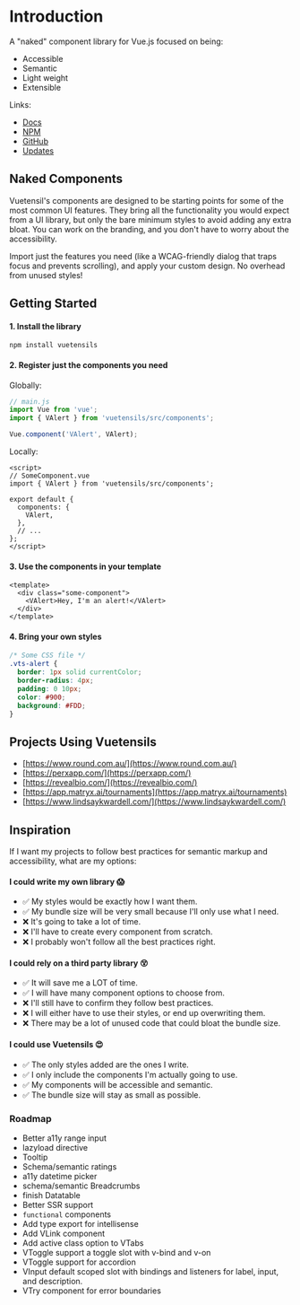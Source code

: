 # Introduction

A "naked" component library for Vue.js focused on being:

- Accessible
- Semantic
- Light weight
- Extensible

Links:

- [Docs](https://vuetensils.stegosource.com/)
- [NPM](https://www.npmjs.com/package/vuetensils)
- [GitHub](https://github.com/AustinGil/vuetensils)
- [Updates](https://3bb5fb5a.sibforms.com/serve/MUIEAAOwgrWtf43Lfv80ES_hibAhazPDEy4w9IxRIda1b8g1GNnmHYkDfvIKG-Ox35EtWkJfMyCMBTQ3nG2msGhc3WnHa7XKfkgBzYdL3ASbIEckbn47QtJDIvpOskWQuRIXYI-7dVuM5F25yKdcJch7VN8aAbrpEn8_PMXWpqENTJ6r9bOZgHj6vnAQwHDsdwXDOZIonAP3x3vx)

## Naked Components

Vuetensil's components are designed to be starting points for some of the most common UI features. They bring all the functionality you would expect from a UI library, but only the bare minimum styles to avoid adding any extra bloat. You can work on the branding, and you don't have to worry about the accessibility.

Import just the features you need (like a WCAG-friendly dialog that traps focus and prevents scrolling), and apply your custom design. No overhead from unused styles!

## Getting Started

#### 1. Install the library

`npm install vuetensils`

#### 2. Register just the components you need

Globally:

```js
// main.js
import Vue from 'vue';
import { VAlert } from 'vuetensils/src/components';

Vue.component('VAlert', VAlert);
```

Locally:

```vue
<script>
// SomeComponent.vue
import { VAlert } from 'vuetensils/src/components';

export default {
  components: {
    VAlert,
  },
  // ...
};
</script>
```

#### 3. Use the components in your template

```vue
<template>
  <div class="some-component">
    <VAlert>Hey, I'm an alert!</VAlert>
  </div>
</template>
```

#### 4. Bring your own styles

```css
/* Some CSS file */
.vts-alert {
  border: 1px solid currentColor;
  border-radius: 4px;
  padding: 0 10px;
  color: #900;
  background: #FDD;
}
```

## Projects Using Vuetensils
* [https://www.round.com.au/](https://www.round.com.au/)
* [https://perxapp.com/](https://perxapp.com/)
* [https://revealbio.com/](https://revealbio.com/)
* [https://app.matryx.ai/tournaments](https://app.matryx.ai/tournaments)
* [https://www.lindsaykwardell.com/](https://www.lindsaykwardell.com/)

## Inspiration

If I want my projects to follow best practices for semantic markup and accessibility, what are my options:

#### I could write my own library 😱

- ✅ My styles would be exactly how I want them.
- ✅ My bundle size will be very small because I'll only use what I need.
- ❌ It's going to take a lot of time.
- ❌ I'll have to create every component from scratch.
- ❌ I probably won't follow all the best practices right.

#### I could rely on a third party library 😵

- ✅ It will save me a LOT of time.
- ✅ I will have many component options to choose from.
- ❌ I'll still have to confirm they follow best practices.
- ❌ I will either have to use their styles, or end up overwriting them.
- ❌ There may be a lot of unused code that could bloat the bundle size.

#### I could use Vuetensils 😍

- ✅ The only styles added are the ones I write.
- ✅ I only include the components I'm actually going to use.
- ✅ My components will be accessible and semantic.
- ✅ The bundle size will stay as small as possible.

### Roadmap

- Better a11y range input
- lazyload directive
- Tooltip
- Schema/semantic ratings
- a11y datetime picker
- schema/semantic Breadcrumbs
- finish Datatable
- Better SSR support
- `functional` components
- Add type export for intellisense
- Add VLink component
  <!-- https://github.com/chrisvfritz/vue-enterprise-boilerplate/blob/master/src/components/_base-link.vue -->
- Add active class option to VTabs
- VToggle support a toggle slot with v-bind and v-on
- VToggle support for accordion
- VInput default scoped slot with bindings and listeners for label, input, and description.
- VTry component for error boundaries

<!-- TODO: change exports to raw source -->
<!-- Calculator? https://developer.mozilla.org/en-US/docs/Web/HTML/Element/output -->
<!-- VirtualList? https://codepen.io/Stegosource/pen/NWGGKZp?editors=1010 -->
<!-- v-focusabe? https://blog.vuestorefront.io/how-storefront-ui-solves-website-accessibility-issues/ -->
<!-- https://github.com/conventional-changelog/standard-version -->
<!-- TODO: Toast/notification -->
<!-- TODO: Toggles: https://codepen.io/heydon/pen/QqzRvQ/ -->
<!-- TODO: https://medium.com/faun/automate-your-npm-publish-with-github-actions-dfe8059645dd -->
<!-- TODO: Docgen: https://github.com/vue-styleguidist/vue-styleguidist/tree/dev/examples/docgen/ -->
<!-- TODO: https://vue-styleguidist.github.io/docs/docgen-cli.html -->
<!-- TODO: https://xaksis.github.io/vue-good-table/guide/#installation -->
<!-- TODO: https://dequeuniversity.com/library/ -->
<!-- TODO: https://github.com/bdryanovski/logchanges -->
<!-- TODO: https://codepen.io/Stegosource/pen/mdVRKEq OR https://codepen.io/smhigley/pen/JjoKgxb OR https://codepen.io/smhigley/pen/GRgjRVN -->
